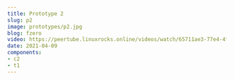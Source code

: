 ```yaml
---
title: Prototype 2
slug: p2
image: prototypes/p2.jpg
blog: fzero
video: https://peertube.linuxrocks.online/videos/watch/65711ae3-77e4-4f67-8ca9-a7cfe8919d83
date: 2021-04-09
components:
- c2
- t1
---
```



